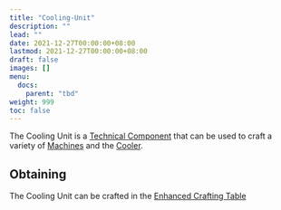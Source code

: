 ```yaml
---
title: "Cooling-Unit"
description: ""
lead: ""
date: 2021-12-27T00:00:00+08:00
lastmod: 2021-12-27T00:00:00+08:00
draft: false
images: []
menu: 
  docs:
    parent: "tbd"
weight: 999
toc: false
---
```


The Cooling Unit is a [Technical Component](https://github.com/Slimefun/Slimefun4/wiki/Technical-Components) that can be used to craft a variety of [Machines](https://github.com/Slimefun/Slimefun4/wiki/Electric-Machines) and the [Cooler](https://github.com/Slimefun/Slimefun4/wiki/Cooler).

## Obtaining

The Cooling Unit can be crafted in the [Enhanced Crafting Table](https://github.com/Slimefun/Slimefun4/wiki/Enhanced-Crafting-Table)
